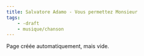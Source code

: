```yaml
---
title: Salvatore Adamo - Vous permettez Monsieur
tags:
    - -draft
    - musique/chanson
---
```


Page créée automatiquement, mais vide.
